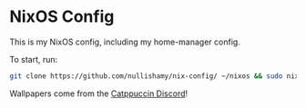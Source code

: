 # NixOS Config

This is my NixOS config, including my home-manager config.

To start, run:
```sh
git clone https://github.com/nullishamy/nix-config/ ~/nixos && sudo nixos-rebuild switch --flake ~/nixos/#nixon
```

Wallpapers come from the [Catppuccin Discord](https://discord.gg/catppuccin)!
